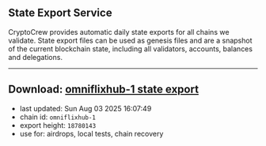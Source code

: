 ## State Export Service
CryptoCrew provides automatic daily state exports for all chains we validate. State export files can be used as genesis files and are a snapshot of the current blockchain state, including all validators, accounts, balances and delegations.

---
**Download: [omniflixhub-1 state export](https://dl-eu2.ccvalidators.com/SERVICE/omniflixhub/omniflixhub-1_export_18780143.json)**
---

- last updated: Sun Aug 03 2025 16:07:49
- chain id: `omniflixhub-1`
- export height: `18780143`
- use for: airdrops, local tests, chain recovery
